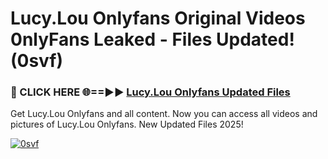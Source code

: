 # Lucy.Lou Onlyfans Original Videos 0nlyFans Leaked - Files Updated! (0svf)

<h3>🔴 CLICK HERE 🌐==►► <a href="https://tinyurl.com/ehrbuxhb" rel="nofollow">Lucy.Lou Onlyfans Updated Files</a></h3>

Get Lucy.Lou Onlyfans and all content. Now you can access all videos and pictures of Lucy.Lou Onlyfans. New Updated Files 2025!

[![0svf](https://i.imgur.com/lVYEuWS.gif)](https://tinyurl.com/ehrbuxhb)
